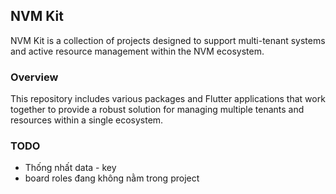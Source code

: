 ## NVM Kit

NVM Kit is a collection of projects designed to support multi-tenant systems and active resource management within the NVM ecosystem.

### Overview

This repository includes various packages and Flutter applications that work together to provide a robust solution for managing multiple tenants and resources within a single ecosystem.

### TODO
+ Thống nhất data - key
+ board roles đang không nằm trong project
